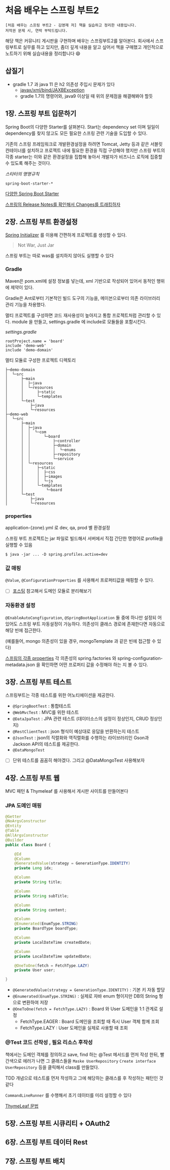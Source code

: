 # 처음 배우는 스프링 부트2

```
[처음 배우는 스프링 부트2 - 김영재 저] 책을 실습하고 정리한 내용입니다.
저작권 문제 시, 연락 부탁드립니다. 
``` 

해당 책은 커뮤니티 게시판을 구현하며 배우는 스프링부트2를 알아본다. 회사에서 스프링부트로 실무를 하고 있지만, 좀더 깊게 내용을 알고 싶어서 책을 구매했고 개인적으로 노트하기 위해 실습내용을 정리합니다 :smile:

## 삽질기

- gradle 1.7 과 java 11 은 h2 의존성 주입시 문제가 있다
    - [javax/xml/bind/JAXBException](https://stackoverflow.com/questions/43574426/how-to-resolve-java-lang-noclassdeffounderror-javax-xml-bind-jaxbexception)
    - gradle 1.7의 명령어와, java9 이상일 때 위의 문제점을 해결해봐야 할듯

## 1장. 스프링 부트 입문하기

Spring Boot의 다양한 Starter를 살펴본다. Start는 dependency set 이며 일일이 dependency를 찾지 않고도 모든 필요한 스프링 관련 기술을 도입할 수 있다.

기존의 스프링 프레임워크로 개발환경설정을 하려면 Tomcat, Jetty 등과 같은 서블릿 컨테이너를 설치하고 프로젝트 내에 필요한 환경을 직접 구성해야 했지만 스프링 부트의 각종 starter는 이와 같은 환경설정을 집합해 놓아서 개발자가 비즈니스 로직에 집중할 수 있도록 해주는 것이다.

*스타터의 명명규칙*
```
spring-boot-starter-* 
```

[다양한 Spring Boot Starter](https://docs.spring.io/spring-boot/docs/current/reference/htmlsingle/#using.build-systems.starters)


[스프링의 Release Notes를 확인해서 Changes를 트래킹하자](https://github.com/spring-projects/spring-boot/wiki)

## 2장. 스프링 부트 환경설정

[Spring Initializer](https://start.spring.io/) 를 이용해 간편하게 프로젝트를 생성할 수 있다.

> Not War, Just Jar

스프링 부트는 따로 was를 설치하지 않아도 실행할 수 있다

### Gradle

Maven은 pom.xml에 설정 정보를 넣는데, xml 기반으로 작성되어 있어서 동적인 행위에 제약이 있다.

Gradle은 Ant로부터 기본적인 빌드 도구의 기능을, 메이븐으로부터 의존 라이브러리 관리 기능을 차용했다.

멀티 프로젝트를 구성하면 코드 재사용성이 높아지고 통합 프로젝트처럼 관리할 수 있다. module 을 만들고, settings.gradle 에 include로 모듈들을 포함시킨다.

*settings.gradle*
```
rootProject.name = 'board'
include 'demo-web'
include 'demo-domain'
```

멀티 모듈로 구성한 프로젝트 디렉토리
```
├─demo-domain
│  └─src
│      ├─main
│      │  ├─java
│      │  └─resources
│      │      ├─static
│      │      └─templates
│      └─test
│          ├─java
│          └─resources
├─demo-web
│  └─src
│      ├─main
│      │  ├─java
│      │  │  └─com
│      │  │      └─board
│      │  │          ├─controller
│      │  │          ├─domain
│      │  │          │  └─enums
│      │  │          ├─repository
│      │  │          └─service
│      │  └─resources
│      │      ├─static
│      │      │  ├─css
│      │      │  ├─images
│      │      │  └─js
│      │      └─templates
│      │          └─board
│      └─test
│          ├─java
│          └─resources
```

### properties

application-{zone}.yml 로 dev, qa, prod 별 환경설정

스프링 부트 프로젝트는 jar 파일로 빌드해서 서버에서 직접 간단한 명령어로 profile을 실행할 수 있음
```
$ java -jar ... -D spring.profiles.active=dev
```

### 값 매핑

`@Value`, `@ConfigurationProperties` 를 사용해서 프로퍼티값을 매핑할 수 있다.

- [ ] [포스팅](https://jojoldu.tistory.com/123) 참고해서 도메인 모듈로 분리해보기

### 자동환경 설정

`@EnableAutoCongfiguration`, `@SpringBootApplication` 둘 중에 하나만 설정되 어있어도 스프링 부트 자동설정이 가능하다. 의존성이 클래스 경로에 존재한다면 자동으로 해당 빈에 접근한다.

(예를들어, mongo 의존성이 있을 경우, mongoTemplate 과 같은 빈에 접근할 수 있다)

[스프링의 각종 properties](https://docs.spring.io/spring-boot/docs/current/reference/html/application-properties.html#application-properties)
각 의존성의 spring.factories 와 spring-configuration-metadata.json 을 확인하면 어떤 프로퍼티 값을 수정해야 하는 지 볼 수 있다.

## 3장. 스프링 부트 테스트

스프링부트는 각종 테스트를 위한 어노티에이션을 제공한다.

- `@SpringBootTest` : 통합테스트
- `@WebMvcTest` : MVC를 위한 테스트
- `@DataJpaTest` : JPA 관련 테스트 (데이터소스의 설정이 정상인지, CRUD 정상인지)
- `@RestClientTest` : json 형식이 예상대로 응답을 반환하는지 테스트
- `@JsonTest` : json의 직렬화와 역직렬화를 수행하는 라이브러리인 Gson과 Jackson API의 테스트를 제공한다.
- `@DataMongoTest`

- [ ] 단위 테스트를 꼼꼼히 해야겠다. 그리고 @DataMongoTest 사용해보자

## 4장. 스프링 부트 웹

MVC 패턴 & Thymeleaf 를 사용해서 게시판 사이트를 만들어본다

### JPA 도메인 매핑

``` java
@Getter
@NoArgsConstructor
@Entity
@Table
@AllArgsConstructor
@Builder
public class Board {

    @Id
    @Column
    @GeneratedValue(strategy = GenerationType.IDENTITY)
    private Long idx;

    @Column
    private String title;

    @Column
    private String subTitle;

    @Column
    private String content;

    @Column
    @Enumerated(EnumType.STRING)
    private BoardType boardType;

    @Column
    private LocalDateTime createdDate;

    @Column
    private LocalDateTime updatedDate;

    @OneToOne(fetch = FetchType.LAZY)
    private User user;

}
```

- `@GeneratedValue(strategy = GenerationType.IDENTITY)` : 기본 키 자동 할당
- `@Enumerated(EnumType.STRING)` : 실제로 자바 enum 형이지만 DB의 String 형으로 변환하여 저장
- `@OneToOne(fetch = FetchType.LAZY)` : Board 와 User 도메인을 1:1 관계로 설정
  - FetchType.EAGER : Board 도메인을 조회할 때 즉시 User 객체 함께 조회
  - FetchType.LAZY : User 도메인을 실제로 사용할 때 조회

### @Test 코드 선작성 , 필요 리소스 후작성

책에서는 도메인 객체를 정의하고 save, find 하는 @Test 메서드를 먼저 작성 한뒤, 빨간색으로 에러가 나면 그 클래스들을 `Maske UserRepository` `Create interface UserRepository` 등을 클릭해서 class를 만들었다.

TDD 개념으로 테스트를 먼저 작성하고 그에 해당하는 클래스를 후 작성하는 패턴인 것 같다

`CommandLineRunner` 를 수행해서 초기 데이터를 미리 설정할 수 있다

[ThymeLeaf 문법](https://www.thymeleaf.org/doc/tutorials/3.0/usingthymeleaf.html)

## 5장. 스프링 부트 시큐리티 + OAuth2

## 6장. 스프링 부트 데이터 Rest

## 7장. 스프링 부트 배치 